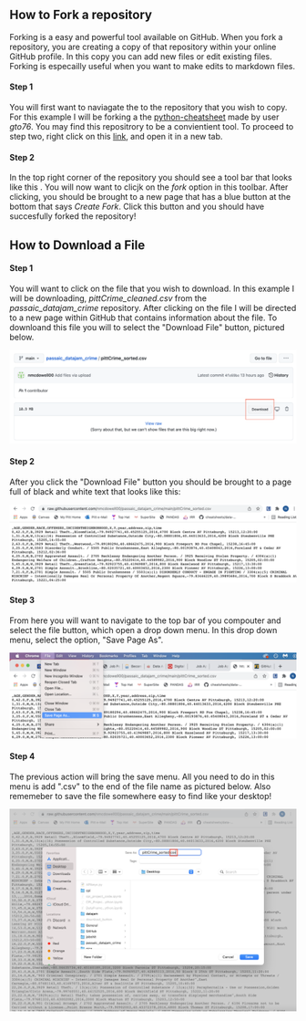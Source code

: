 ## How to Fork a repository
Forking is a easy and powerful tool available on GitHub. When you fork a repository, you are creating a copy of that repository within your online GitHub profile. In this copy you can add new files or edit existing files. Forking is especailly useful when you want to make  edits to markdown files. 
#### Step 1
You will first want to naviagate the to the repository that you wish to copy. For this example I will be forking a the [python-cheatsheet](https://github.com/gto76/python-cheatsheet) made by user *gto76*. You may find this repositrory to be a convientient tool. To proceed to step two, right click on this [link](https://github.com/gto76/python-cheatsheet), and open it in a new tab. 
#### Step 2
In the top right corner of the repository you should see a tool bar that looks like this <img src = "">. You will now want to clicjk on the *fork* option in this toolbar. After clicking, you should be brought to a new page that has a blue button at the bottom that says *Create Fork*. Click this button and you should have succesfully forked the repository! 

## How to Download a File
#### Step 1
You will want to click on the file that you wish to download. In this example I will be downloading, *pittCrime_cleaned.csv* from the *passaic_datajam_crime* repository. After clicking on the file I will be directed to a new page within GitHub that contains information about the file. To downloand this file you will to select the "Download File" button, pictured below. 

![](/images/download_button.png) 

#### Step 2
After you click the "Download File" button you should be brought to a page full of black and white text that looks like this:

![](/images/rawtext.png)

#### Step 3
From here you will want to navigate to the top bar of you compouter and select the file button, which open a drop down menu. In this drop down menu, select the option, "Save Page As". 

![](/images/savepageas.png)
#### Step 4
The previous action will bring the save menu. All you need to do in this menu is add ".csv" to the end of the file name as pictured below. Also rememeber to save the file somewhere easy to find like your desktop!

![](/images/addcsv.png)
